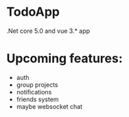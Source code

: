 # TodoApp

.Net core 5.0 and vue 3.* app

# Upcoming features:
 - auth
 - group projects
 - notifications
 - friends system
 - maybe websocket chat
